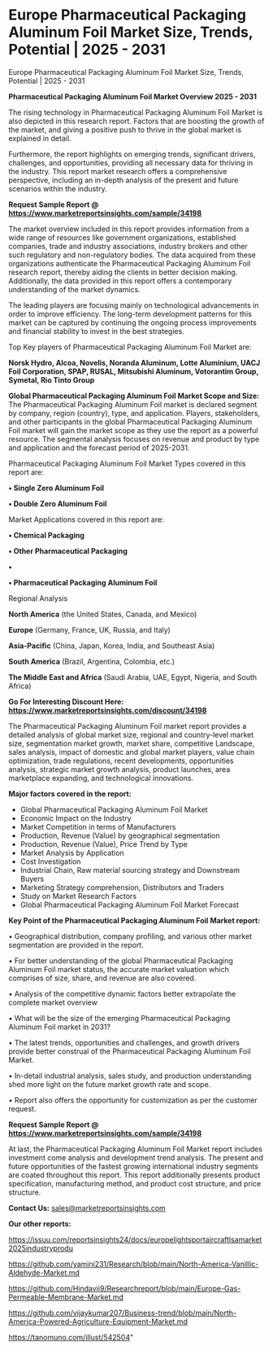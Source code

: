 # Europe Pharmaceutical Packaging Aluminum Foil Market Size, Trends, Potential | 2025 - 2031
Europe Pharmaceutical Packaging Aluminum Foil Market Size, Trends, Potential | 2025 - 2031

<Strong> Pharmaceutical Packaging Aluminum Foil Market Overview 2025 - 2031</strong>

The rising technology in Pharmaceutical Packaging Aluminum Foil Market is also depicted in this research report. Factors that are boosting the growth of the market, and giving a positive push to thrive in the global market is explained in detail.

Furthermore, the report highlights on emerging trends, significant drivers, challenges, and opportunities, providing all necessary data for thriving in the industry. This report market research offers a comprehensive perspective, including an in-depth analysis of the present and future scenarios within the industry.

<strong>Request Sample Report @ <a href=https://www.marketreportsinsights.com/sample/34198>https://www.marketreportsinsights.com/sample/34198</a></strong>

The market overview included in this report provides information from a wide range of resources like government organizations, established companies, trade and industry associations, industry brokers and other such regulatory and non-regulatory bodies. The data acquired from these organizations authenticate the Pharmaceutical Packaging Aluminum Foil research report, thereby aiding the clients in better decision making. Additionally, the data provided in this report offers a contemporary understanding of the market dynamics.

The leading players are focusing mainly on technological advancements in order to improve efficiency. The long-term development patterns for this market can be captured by continuing the ongoing process improvements and financial stability to invest in the best strategies.

Top Key players of Pharmaceutical Packaging Aluminum Foil Market are:

<strong>Norsk Hydro, Alcoa, Novelis, Noranda Aluminum, Lotte Aluminium, UACJ Foil Corporation, SPAP, RUSAL, Mitsubishi Aluminum, Votorantim Group, Symetal, Rio Tinto Group</strong>

<strong><b>Global Pharmaceutical Packaging Aluminum Foil Market Scope and Size:</b></strong>
The Pharmaceutical Packaging Aluminum Foil market is declared segment by company, region (country), type, and application. Players, stakeholders, and other participants in the global Pharmaceutical Packaging Aluminum Foil market will gain the market scope as they use the report as a powerful resource. The segmental analysis focuses on revenue and product by type and application and the forecast period of 2025-2031.

Pharmaceutical Packaging Aluminum Foil Market Types covered in this report are:

<strong>•  Single Zero Aluminum Foil

•  Double Zero Aluminum Foil</strong>

Market Applications covered in this report are:

<strong>•  Chemical Packaging

•  Other Pharmaceutical Packaging

•  

•  Pharmaceutical Packaging Aluminum Foil</strong> 

Regional Analysis

<strong>North America</strong> (the United States, Canada, and Mexico)

<strong>Europe</strong> (Germany, France, UK, Russia, and Italy)

<strong>Asia-Pacific</strong> (China, Japan, Korea, India, and Southeast Asia)

<strong>South America</strong> (Brazil, Argentina, Colombia, etc.)

<strong>The Middle East and Africa</strong> (Saudi Arabia, UAE, Egypt, Nigeria, and South Africa)

<strong>Go For Interesting Discount Here: <a href=https://www.marketreportsinsights.com/discount/34198>https://www.marketreportsinsights.com/discount/34198</a></strong>

The Pharmaceutical Packaging Aluminum Foil market report provides a detailed analysis of global market size, regional and country-level market size, segmentation market growth, market share, competitive Landscape, sales analysis, impact of domestic and global market players, value chain optimization, trade regulations, recent developments, opportunities analysis, strategic market growth analysis, product launches, area marketplace expanding, and technological innovations.

<strong><b>Major factors covered in the report:</b></strong>
<ul>
  <li>Global Pharmaceutical Packaging Aluminum Foil Market </li>
  <li>Economic Impact on the Industry</li>
  <li>Market Competition in terms of Manufacturers</li>
  <li>Production, Revenue (Value) by geographical segmentation</li>
  <li>Production, Revenue (Value), Price Trend by Type</li>
  <li>Market Analysis by Application</li>
  <li>Cost Investigation</li>
  <li>Industrial Chain, Raw material sourcing strategy and Downstream Buyers</li>
  <li>Marketing Strategy comprehension, Distributors and Traders</li>
  <li>Study on Market Research Factors</li>
  <li>Global Pharmaceutical Packaging Aluminum Foil Market Forecast</li>
</ul>

<strong><b>Key Point of the Pharmaceutical Packaging Aluminum Foil Market report:</b></strong>

• Geographical distribution, company profiling, and various other market segmentation are provided in the report.

• For better understanding of the global Pharmaceutical Packaging Aluminum Foil market status, the accurate market valuation which comprises of size, share, and revenue are also covered.

• Analysis of the competitive dynamic factors better extrapolate the complete market overview

• What will be the size of the emerging Pharmaceutical Packaging Aluminum Foil market in 2031?

• The latest trends, opportunities and challenges, and growth drivers provide better construal of the Pharmaceutical Packaging Aluminum Foil Market.

• In-detail industrial analysis, sales study, and production understanding shed more light on the future market growth rate and scope.

• Report also offers the opportunity for customization as per the customer request.

<strong>Request Sample Report @ <a href=https://www.marketreportsinsights.com/sample/34198>https://www.marketreportsinsights.com/sample/34198</a></strong>

At last, the Pharmaceutical Packaging Aluminum Foil Market report includes investment come analysis and development trend analysis. The present and future opportunities of the fastest growing international industry segments are coated throughout this report. This report additionally presents product specification, manufacturing method, and product cost structure, and price structure.

<strong>Contact Us:</strong>
sales@marketreportsinsights.com

<strong>Our other reports:</strong>

<a href=https://issuu.com/reportsinsights24/docs/europelightsportaircraftlsamarket2025industryprodu>https://issuu.com/reportsinsights24/docs/europelightsportaircraftlsamarket2025industryprodu</a>

<a href=https://github.com/yamini231/Research/blob/main/North-America-Vanillic-Aldehyde-Market.md>https://github.com/yamini231/Research/blob/main/North-America-Vanillic-Aldehyde-Market.md</a>

<a href=https://github.com/Hindavii9/Researchreport/blob/main/Europe-Gas-Permeable-Membrane-Market.md>https://github.com/Hindavii9/Researchreport/blob/main/Europe-Gas-Permeable-Membrane-Market.md</a>

<a href=https://github.com/vijaykumar207/Business-trend/blob/main/North-America-Powered-Agriculture-Equipment-Market.md>https://github.com/vijaykumar207/Business-trend/blob/main/North-America-Powered-Agriculture-Equipment-Market.md</a>

<a href=https://tanomuno.com/illust/542504>https://tanomuno.com/illust/542504</a>"
